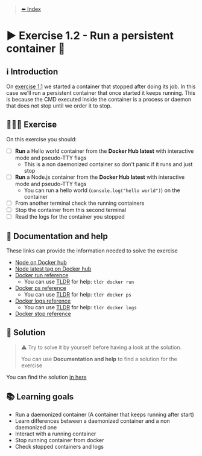 > [⬅️ Index](../README.md)
# ▶️ Exercise 1.2 - Run a persistent container 🐣

## ℹ️ Introduction

On [exercise 1.1](../exercise1_1/exercise1_1.md) we started a container that stopped after doing its job. In this case 
we'll run a persistent container that once started it keeps running. This is because the CMD executed inside the
container is a process or daemon that does not stop until we order it to stop.

## 👩🏻‍💻 Exercise

On this exercise you should:

- [ ] **Run** a Hello world container from the **Docker Hub latest** with interactive mode and pseudo-TTY flags
    * This is a non daemonized container so don't panic if it runs and just stop
- [ ] **Run** a Node.js container from the **Docker Hub latest** with interactive mode and pseudo-TTY flags
    * You can run a hello world (`console.log("hello world")`) on the container
- [ ] From another terminal check the running containers
- [ ] Stop the container from this second terminal
- [ ] Read the logs for the container you stopped

## 🤔 Documentation and help

These links can provide the information needed to solve the exercise

* [Node on Docker hub](https://hub.docker.com/_/node)
* [Node latest tag on Docker hub](https://hub.docker.com/_/node?tab=tags&page=1&ordering=last_updated&name=latest)
* [Docker run reference](https://docs.docker.com/engine/reference/run/)
    * You can use [TLDR](https://tldr.sh/) for help: `tldr docker run`
* [Docker ps reference](https://docs.docker.com/engine/reference/commandline/ps/)
    * You can use [TLDR](https://tldr.sh/) for help: `tldr docker ps`
* [Docker logs reference](https://docs.docker.com/engine/reference/commandline/logs/)
    * You can use [TLDR](https://tldr.sh/) for help: `tldr docker logs`
* [Docker stop reference](https://docs.docker.com/engine/reference/commandline/stop/)

## 🧩 Solution

> ⚠️ Try to solve it by yourself before having a look at the solution.
> 
> You can use **Documentation and help** to find a solution for the exercise

You can find the solution [in here](solution1_2.md)

## 📚 Learning goals

* Run a daemonized container (A container that keeps running after start)
* Learn differences between a daemonized container and a non daemonized one
* Interact with a running container
* Stop running container from docker
* Check stopped containers and logs
